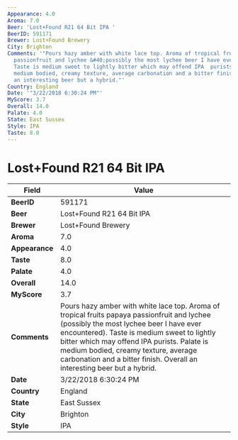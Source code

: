 ```yaml
---
Appearance: 4.0
Aroma: 7.0
Beer: 'Lost+Found R21 64 Bit IPA '
BeerID: 591171
Brewer: Lost+Found Brewery
City: Brighton
Comments: '"Pours hazy amber with white lace top. Aroma of tropical fruits papaya
  passionfruit and lychee &#40;possibly the most lychee beer I have ever encountered&#41;.
  Taste is medium sweet to lightly bitter which may offend IPA  purists. Palate is
  medium bodied, creamy texture, average carbonation and a bitter finish. Overall
  an interesting beer but a hybrid."'
Country: England
Date: '"3/22/2018 6:30:24 PM"'
MyScore: 3.7
Overall: 14.0
Palate: 4.0
State: East Sussex
Style: IPA
Taste: 8.0
---
```


# Lost+Found R21 64 Bit IPA 

| Field         | Value |
|---------------|-------|
| **BeerID** | 591171 |
| **Beer** | Lost+Found R21 64 Bit IPA  |
| **Brewer** | Lost+Found Brewery |
| **Aroma** | 7.0 |
| **Appearance** | 4.0 |
| **Taste** | 8.0 |
| **Palate** | 4.0 |
| **Overall** | 14.0 |
| **MyScore** | 3.7 |
| **Comments** | Pours hazy amber with white lace top. Aroma of tropical fruits papaya passionfruit and lychee &#40;possibly the most lychee beer I have ever encountered&#41;. Taste is medium sweet to lightly bitter which may offend IPA  purists. Palate is medium bodied, creamy texture, average carbonation and a bitter finish. Overall an interesting beer but a hybrid. |
| **Date** | 3/22/2018 6:30:24 PM |
| **Country** | England |
| **State** | East Sussex |
| **City** | Brighton |
| **Style** | IPA |
